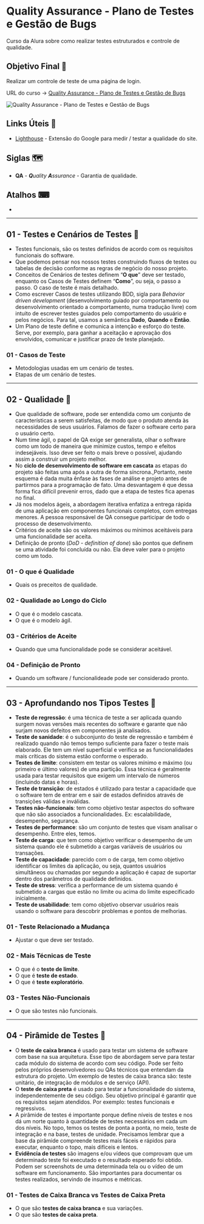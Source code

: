 # Quality Assurance - Plano de Testes e Gestão de Bugs

Curso da Alura sobre como realizar testes estruturados e controle de qualidade.

## Objetivo Final &#x1F3AF;

Realizar um controle de teste de uma página de login.

URL do curso -> [Quality Assurance - Plano de Testes e Gestão de Bugs](https://cursos.alura.com.br/course/quality-assurance-plano-testes-gestao-bugs)

![Quality Assurance - Plano de Testes e Gestão de Bugs](https://www.alura.com.br/assets/api/share/curso-quality-assurance-plano-testes-gestao-bugs.png)

## Links Úteis &#x1F517;
* [Lighthouse](https://chrome.google.com/webstore/detail/lighthouse/blipmdconlkpinefehnmjammfjpmpbjk?hl=en-US) - Extensão do Google para medir / testar a qualidade do site.

## Siglas &#x1F5FA;
* **QA** - ***Q**uality* ***A**ssurance* - Garantia de qualidade.

## Atalhos &#x2328;
*

***

## 01 - Testes e Cenários de Testes &#x1F516;
* Testes funcionais, são os testes definidos de acordo com os requisitos funcionais do software.
* Que podemos pensar nos nossos testes construindo fluxos de testes ou tabelas de decisão conforme as regras de negócio do nosso projeto.
* Conceitos de Cenários de testes definem “**O que**” deve ser testado, enquanto os Casos de Testes definem “**Como**”, ou seja, o passo a passo. O caso de teste é mais detalhado.
* Como escrever Casos de testes utilizando BDD, sigla para *Behavior driven development* (desenvolvimento guiado por comportamento ou desenvolvimento orientado a comportamento, numa tradução livre) com intuito de escrever testes guiados pelo comportamento do usuário e pelos negócios. Para tal, usamos a semântica **Dado**, **Quando** e **Então**.
* Um Plano de teste define e comunica a intenção e esforço do teste. Serve, por exemplo, para ganhar a aceitação e aprovação dos envolvidos, comunicar e justificar prazo de teste planejado.

### 01 - Casos de Teste
* Metodologias usadas em um cenário de testes.
* Etapas de um cenário de testes.

***

## 02 - Qualidade &#x1F516;
* Que qualidade de software, pode ser entendida como um conjunto de características a serem satisfeitas, de modo que o produto atenda às necessidades de seus usuários. Falamos de fazer o software certo para o usuário certo.
* Num time ágil, o papel de QA exige ser generalista, olhar o software como um todo de maneira que minimize custos, tempo e efeitos indesejáveis. Isso deve ser feito o mais breve o possível, ajudando assim a construir um projeto melhor.
* No **ciclo de desenvolvimento de software em cascata** as etapas do projeto são feitas uma após a outra de forma síncrona.,Portanto, neste esquema é dada muita ênfase às fases de análise e projeto antes de partirmos para a programação de fato. Uma desvantagem é que dessa forma fica difícil prevenir erros, dado que a etapa de testes fica apenas no final.
* Já nos modelos ágeis, a abordagem iterativa enfatiza a entrega rápida de uma aplicação em componentes funcionais completos, com entregas menores. A pessoa responsável de QA consegue participar de todo o processo de desenvolvimento.
* Critérios de aceite são os valores máximos ou mínimos aceitáveis para uma funcionalidade ser aceita.
* Definição de pronto (*DoD - definition of done*) são pontos que definem se uma atividade foi concluída ou não. Ela deve valer para o projeto como um todo.

### 01 - O que é Qualidade
* Quais os preceitos de qualidade.

### 02 - Qualidade ao Longo do Ciclo
* O que é o modelo cascata.
* O que é o modelo ágil.

### 03 - Critérios de Aceite
* Quando que uma funcionalidade pode se considerar aceitável.

### 04 - Definição de Pronto
* Quando um software / funcionalideade pode ser considerado pronto.

***

## 03 - Aprofundando nos Tipos Testes &#x1F516;
* **Teste de regressão**: é uma técnica de teste a ser aplicada quando surgem novas versões mais recentes do software e garante que não surjam novos defeitos em componentes já analisados.
* **Teste de sanidade**: é o subconjunto do teste de regressão e também é realizado quando não temos tempo suficiente para fazer o teste mais elaborado. Ele tem um nível superficial e verifica se as funcionalidades mais críticas do sistema estão conforme o esperado.
* **Testes de limite**: consistem em testar os valores mínimo e máximo (ou primeiro e último valores) de uma partição. Essa técnica é geralmente usada para testar requisitos que exigem um intervalo de números (incluindo datas e horas).
* **Teste de transição**: de estados é utilizado para testar a capacidade que o software tem de entrar em e sair de estados definidos através de transições válidas e inválidas.
* **Testes não-funcionais**: tem como objetivo testar aspectos do software que não são associados a funcionalidades. Ex: escalabilidade, desempenho, segurança.
* **Testes de performance**: são um conjunto de testes que visam analisar o desempenho. Entre eles, temos.
* **Teste de carga**: que tem como objetivo verificar o desempenho de um sistema quando ele é submetido a cargas variáveis de usuários ou transações.
* **Teste de capacidade**: parecido com o de carga, tem como objetivo identificar os limites da aplicação, ou seja, quantos usuários simultâneos ou chamadas por segundo a aplicação é capaz de suportar dentro dos parâmetros de qualidade definidos.
* **Teste de stress**: verifica a performance de um sistema quando é submetido a cargas que estão no limite ou acima do limite especificado inicialmente.
* **Teste de usabilidade**: tem como objetivo observar usuários reais usando o software para descobrir problemas e pontos de melhorias.

### 01 - Teste Relacionado a Mudança
* Ajustar o que deve ser testado.

### 02 - Mais Técnicas de Teste
* O que é o **teste de limite**.
* O que é **teste de estado**.
* O que é **teste exploratório**.

### 03 - Testes Não-Funcionais
* O que são testes não funcionais.

***

## 04 - Pirâmide de Testes &#x1F516;
* O **teste de caixa branca** é usado para testar um sistema de software com base na sua arquitetura. Esse tipo de abordagem serve para testar cada módulo do sistema de acordo com seu código. Pode ser feito pelos próprios desenvolvedores ou QAs técnicos que entendam da estrutura do projeto. Um exemplo de testes de caixa branca são: teste unitário, de integração de módulos e de serviço (API).
* O **teste de caixa preta** é usado para testar a funcionalidade do sistema, independentemente de seu código. Seu objetivo principal é garantir que os requisitos sejam atendidos. Por exemplo: testes funcionais e regressivos.
* A pirâmide de testes é importante porque define níveis de testes e nos dá um norte quanto à quantidade de testes necessários em cada um dos níveis. No topo, temos os testes de ponta a ponta, no meio, teste de integração e na base, testes de unidade. Precisamos lembrar que a base da pirâmide compreende testes mais fáceis e rápidos para executar, enquanto o topo, mais difíceis e lentos.
* **Evidência de testes** são imagens e/ou vídeos que comprovam que um determinado teste foi executado e o resultado esperado foi obtido. Podem ser screenshots de uma determinada tela ou o vídeo de um software em funcionamento. São importantes para documentar os testes realizados, servindo de insumos e métricas.

### 01 - Testes de Caixa Branca vs Testes de Caixa Preta
* O que são **testes de caixa branca** e sua variações.
* O que são **testes de caixa preta**.